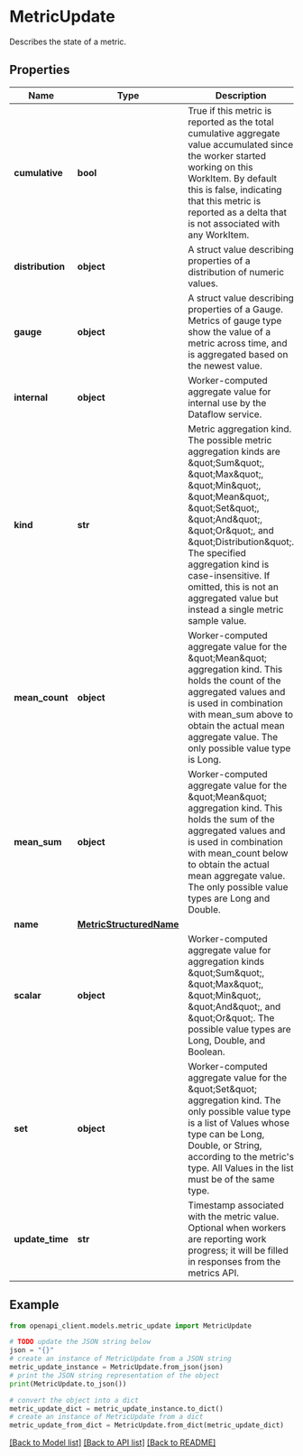 # MetricUpdate

Describes the state of a metric.

## Properties

Name | Type | Description | Notes
------------ | ------------- | ------------- | -------------
**cumulative** | **bool** | True if this metric is reported as the total cumulative aggregate value accumulated since the worker started working on this WorkItem. By default this is false, indicating that this metric is reported as a delta that is not associated with any WorkItem. | [optional] 
**distribution** | **object** | A struct value describing properties of a distribution of numeric values. | [optional] 
**gauge** | **object** | A struct value describing properties of a Gauge. Metrics of gauge type show the value of a metric across time, and is aggregated based on the newest value. | [optional] 
**internal** | **object** | Worker-computed aggregate value for internal use by the Dataflow service. | [optional] 
**kind** | **str** | Metric aggregation kind. The possible metric aggregation kinds are \&quot;Sum\&quot;, \&quot;Max\&quot;, \&quot;Min\&quot;, \&quot;Mean\&quot;, \&quot;Set\&quot;, \&quot;And\&quot;, \&quot;Or\&quot;, and \&quot;Distribution\&quot;. The specified aggregation kind is case-insensitive. If omitted, this is not an aggregated value but instead a single metric sample value. | [optional] 
**mean_count** | **object** | Worker-computed aggregate value for the \&quot;Mean\&quot; aggregation kind. This holds the count of the aggregated values and is used in combination with mean_sum above to obtain the actual mean aggregate value. The only possible value type is Long. | [optional] 
**mean_sum** | **object** | Worker-computed aggregate value for the \&quot;Mean\&quot; aggregation kind. This holds the sum of the aggregated values and is used in combination with mean_count below to obtain the actual mean aggregate value. The only possible value types are Long and Double. | [optional] 
**name** | [**MetricStructuredName**](MetricStructuredName.md) |  | [optional] 
**scalar** | **object** | Worker-computed aggregate value for aggregation kinds \&quot;Sum\&quot;, \&quot;Max\&quot;, \&quot;Min\&quot;, \&quot;And\&quot;, and \&quot;Or\&quot;. The possible value types are Long, Double, and Boolean. | [optional] 
**set** | **object** | Worker-computed aggregate value for the \&quot;Set\&quot; aggregation kind. The only possible value type is a list of Values whose type can be Long, Double, or String, according to the metric&#39;s type. All Values in the list must be of the same type. | [optional] 
**update_time** | **str** | Timestamp associated with the metric value. Optional when workers are reporting work progress; it will be filled in responses from the metrics API. | [optional] 

## Example

```python
from openapi_client.models.metric_update import MetricUpdate

# TODO update the JSON string below
json = "{}"
# create an instance of MetricUpdate from a JSON string
metric_update_instance = MetricUpdate.from_json(json)
# print the JSON string representation of the object
print(MetricUpdate.to_json())

# convert the object into a dict
metric_update_dict = metric_update_instance.to_dict()
# create an instance of MetricUpdate from a dict
metric_update_from_dict = MetricUpdate.from_dict(metric_update_dict)
```
[[Back to Model list]](../README.md#documentation-for-models) [[Back to API list]](../README.md#documentation-for-api-endpoints) [[Back to README]](../README.md)


